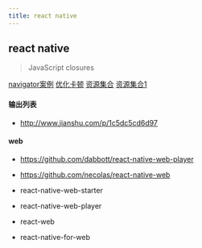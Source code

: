 ```yaml
---
title: react native
---
```


## react native

> JavaScript closures

[navigator案例](https://github.com/xinyu198736/htmljs-ReactNative/blob/master/MainTabBar.js)
[优化卡顿](http://blog.csdn.net/cexo425/article/details/52084503)
[资源集合](http://lib.csdn.net/article/reactnative/51914)
[资源集合1](http://www.lcode.org/)


#### 输出列表
- http://www.jianshu.com/p/1c5dc5cd6d97


#### web
- https://github.com/dabbott/react-native-web-player
- https://github.com/necolas/react-native-web

- react-native-web-starter
- react-native-web-player
- react-web
- react-native-for-web
